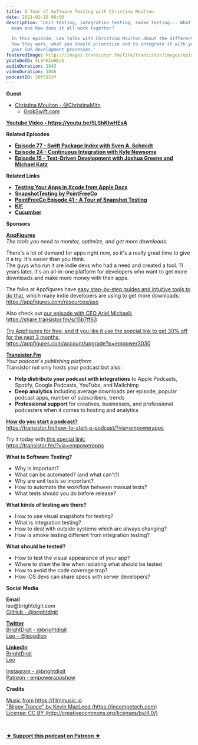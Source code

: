 ```yaml
---
title: A Tour of Software Testing with Christina Moulton
date: 2021-02-19 00:00
description: 'Unit testing, integration testing, smoke testing... What does it all
  mean and how does it all work together?

  In this episode, Leo talks with Christina Moulton about the different types of testing,
  how they work, what you should prioritize and to integrate it with your teams and
  your iOS development processes.'
featuredImage: https://images.transistor.fm/file/transistor/images/episode/463158/full_1613246872-artwork.jpg
youtubeID: 5LShKIwHEsA
audioDuration: 1843
videoDuration: 1846
podcastID: 30f5853f
---
```

<p><b>Guest</b></p><ul><li>
<a href="https://twitter.com/christinamltn">Christina Moulton - @ChristinaMltn</a><ul><li><a href="https://grokswift.com">GrokSwift.com</a></li></ul>
</li></ul><p><a href="https://youtu.be/5LShKIwHEsA"><strong>Youtube Video - https://youtu.be/5LShKIwHEsA</strong></a></p><p><b>Related Episodes</b></p><ul>
<li><a href="https://share.transistor.fm/s/e6621ded"><strong>Episode 77 - Swift Package Index with Sven A. Schmidt</strong></a></li>
<li><a href="https://share.transistor.fm/s/a14f868f"><strong>Episode 24 - Continuous Integration with Kyle Newsome</strong></a></li>
<li>
<a href="https://share.transistor.fm/s/eddb8632"><strong>Episode 15 - Test-Driven Development with Joshua Greene and Michael Katz</strong></a> </li>
</ul><p><b>Related Links</b></p><ul>
<li><a href="https://developer.apple.com/documentation/xcode/testing_your_apps_in_xcode"><strong>Testing Your Apps in Xcode from Apple Docs</strong></a></li>
<li><a href="https://github.com/pointfreeco/swift-snapshot-testing"><strong>SnapshotTesting by PointFreeCo</strong></a></li>
<li><a href="https://www.pointfree.co/episodes/ep41-a-tour-of-snapshot-testing"><strong>PointFreeCo Episode 41 - A Tour of Snapshot Testing</strong></a></li>
<li>
<a href="https://github.com/kif-framework/KIF"><strong>KIF</strong></a><strong> </strong>
</li>
<li><a href="%20https://cucumber.io"><strong>Cucumber</strong></a></li>
</ul><p><b>Sponsors</b></p><p><a href="https://appfigures.com/account/upgrade?p=empower3030"><strong>AppFigures</strong></a><strong><br></strong><em>The tools you need to monitor, optimize, and get more downloads.</em><strong></strong></p><p>There's a lot of demand for apps right now, so it's a really great time to give it a try. It's easier than you think.<br>The guys who run it are indie devs who had a need and created a tool. 11 years later, it's an all-in-one platform for developers who want to get more downloads and make more money with their apps.</p><p>The folks at Appfigures have <a href="https://appfigures.com/resources/aso">easy step-by-step guides and intuitive tools to do that</a>, which many indie developers are using to get more downloads:<br><a href="https://appfigures.com/resources/aso">https://appfigures.com/resources/aso</a></p><p>Also check out <a href="https://share.transistor.fm/s/15b7ff63">our episode with CEO Ariel Michaeli:<br>https://share.transistor.fm/s/15b7ff63</a></p><p><a href="https://appfigures.com/account/upgrade?p=empower3030">Try Appfigures for free, and if you like it use the special link to get 30% off for the next 3 months:</a><a href="https://www.linode.com/?r=97e09acbd5d304d87dadef749491d245e71c74e7"><br></a><a href="https://appfigures.com/account/upgrade?p=empower3030">https://appfigures.com/account/upgrade?p=empower3030</a></p><p><a href="https://transistor.fm/?via=empowerapps"><strong>Transistor.Fm</strong></a><br><em>Your podcast's publishing platform<br></em>Transistor not only hosts your podcast but also:</p><ul>
<li>
<strong>Help distribute your podcast with integrations</strong> to Apple Podcasts, Spotify, Google Podcasts, YouTube, and Mailchimp</li>
<li>
<strong>Deep analytics</strong> including average downloads per episode, popular podcast apps, number of subscribers, trends</li>
<li>
<strong>Professional support</strong> for creatives, businesses, and professional podcasters when it comes to hosting and analytics</li>
</ul><p><a href="https://transistor.fm/how-to-start-a-podcast/?via=empowerapps"><strong>How do you start a podcast?</strong></a><br><a href="https://transistor.fm/how-to-start-a-podcast/?via=empowerapps">https://transistor.fm/how-to-start-a-podcast/?via=empowerapps</a></p><p>Try it today with<a href="https://transistor.fm/?via=empowerapps"> this special link:</a><br><a href="https://transistor.fm/?via=empowerapps">https://transistor.fm/?via=empowerapps</a></p><p><b>What is Software Testing?</b></p><ul>
<li>Why is important?</li>
<li>What can be automated? (and what can't?)</li>
<li>Why are unit tests so important?</li>
<li>How to automate the workflow between manual tests?</li>
<li>What tests should you do before release?</li>
</ul><p><b>What kinds of testing are there?</b></p><ul>
<li>How to use visual snapshots for testing?</li>
<li>What is integration testing?</li>
<li>How to deal with outside systems which are always changing?</li>
<li>How is smoke testing different from integration testing?</li>
</ul><p><b>What should be tested?</b></p><ul>
<li>How to test the visual appearance of your app?</li>
<li>Where to draw the line when isolating what should be tested</li>
<li>How to avoid the code coverage trap?</li>
<li>How iOS devs can share specs with server developers?</li>
</ul><p><b>Social Media</b></p><p><strong>Email</strong><br>leo@brightdigit.com<br><a href="https://github.com/brightdigit">GitHub - @brightdigit</a></p><p><a href="https://twitter.com/brightdigit"><strong>Twitter </strong><br>BrightDigit - @brightdigit</a><br><a href="https://twitter.com/leogdion">Leo - @leogdion</a></p><p><a href="https://www.linkedin.com/company/bright-digit"><strong>LinkedIn</strong><br>BrightDigit</a><br><a href="https://www.linkedin.com/in/leogdion/">Leo</a></p><p><a href="https://www.instagram.com/brightdigit/">Instagram - @brightdigit</a><br><a href="https://www.patreon.com/empowerappsshow">Patreon - empowerappshow</a></p><p><b>Credits</b></p><p><a href="https://filmmusic.io/">Music from https://filmmusic.io</a><br><a href="https://incompetech.com/">"Blippy Trance" by Kevin MacLeod (https://incompetech.com)</a><br><a href="http://creativecommons.org/licenses/by/4.0/">License: CC BY (http://creativecommons.org/licenses/by/4.0/)</a></p><p><br></p><p><strong><a href="https://www.patreon.com/empowerappsshow" rel="payment" title="★ Support this podcast on Patreon ★">★ Support this podcast on Patreon ★</a></strong></p>
      
